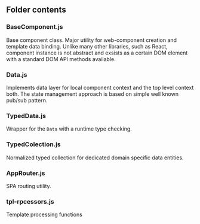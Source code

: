 ## Folder contents

### BaseComponent.js
Base component class. Major utility for web-component creation and template data binding. Unlike many other libraries, such as React, component instance is not abstract and exsists as a certain DOM element with a standard DOM API methods available.

### Data.js
Implements data layer for local component context and the top level context both. The state management approach is based on simple well known pub/sub pattern.

### TypedData.js
Wrapper for the `Data` with a runtime type checking.

### TypedColection.js
Normalized typed collection for dedicated domain specific data entities.

### AppRouter.js
SPA routing utility.

### tpl-rpcessors.js
Template processing functions